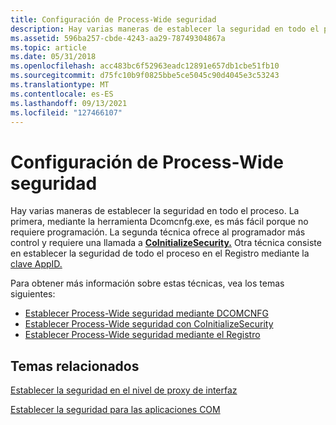 ```yaml
---
title: Configuración de Process-Wide seguridad
description: Hay varias maneras de establecer la seguridad en todo el proceso.
ms.assetid: 596ba257-cbde-4243-aa29-78749304867a
ms.topic: article
ms.date: 05/31/2018
ms.openlocfilehash: acc483bc6f52963eadc12891e657db1cbe51fb10
ms.sourcegitcommit: d75fc10b9f0825bbe5ce5045c90d4045e3c53243
ms.translationtype: MT
ms.contentlocale: es-ES
ms.lasthandoff: 09/13/2021
ms.locfileid: "127466107"
---
```

# <a name="setting-process-wide-security"></a>Configuración de Process-Wide seguridad

Hay varias maneras de establecer la seguridad en todo el proceso. La primera, mediante la herramienta Dcomcnfg.exe, es más fácil porque no requiere programación. La segunda técnica ofrece al programador más control y requiere una llamada a [**CoInitializeSecurity.**](/windows/desktop/api/combaseapi/nf-combaseapi-coinitializesecurity) Otra técnica consiste en establecer la seguridad de todo el proceso en el Registro mediante la [clave AppID.](appid-key.md)

Para obtener más información sobre estas técnicas, vea los temas siguientes:

-   [Establecer Process-Wide seguridad mediante DCOMCNFG](setting-processwide-security-using-dcomcnfg.md)
-   [Establecer Process-Wide seguridad con CoInitializeSecurity](setting-processwide-security-with-coinitializesecurity.md)
-   [Establecer Process-Wide seguridad mediante el Registro](setting-processwide-security-through-the-registry.md)

## <a name="related-topics"></a>Temas relacionados

<dl> <dt>

[Establecer la seguridad en el nivel de proxy de interfaz](setting-security-at-the-interface-proxy-level.md)
</dt> <dt>

[Establecer la seguridad para las aplicaciones COM](setting-security-for-com-applications.md)
</dt> </dl>

 

 




